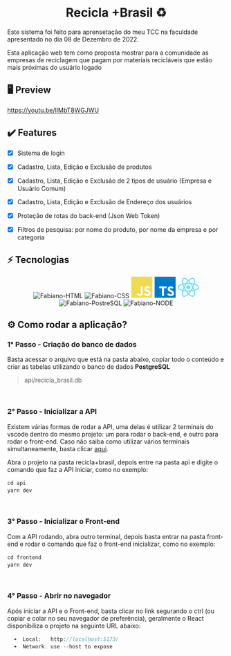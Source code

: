  <h1 align="center">Recicla +Brasil ♻</h1>
 <p>Este sistema foi feito para aprensetação do meu TCC na faculdade apresentado no dia 08 de Dezembro de 2022.</p>
 <p>Esta aplicação web tem como proposta mostrar para a comunidade as empresas de reciclagem que pagam por materiais recicláveis que estão mais próximas do usuário logado</p>

## 🖥 Preview
https://youtu.be/lIMbT8WGJWU

## :heavy_check_mark: Features
- [x] Sistema de login
- [x] Cadastro, Lista, Edição e Exclusão de produtos 
- [x] Cadastro, Lista, Edição e Exclusão de 2 tipos de usuário (Empresa e Usuário Comum)
- [x] Cadastro, Lista, Edição e Exclusão de Endereço dos usuários
- [x] Proteção de rotas do back-end (Json Web Token)
- [x] Filtros de pesquisa: por nome do produto, por nome da empresa e por categoria


## ⚡ Tecnologias
<div align="center"> 
  <img alt="Fabiano-HTML" height="50" width="50" src="https://camo.githubusercontent.com/89a4f052af35af3ae91139b0da6496483e00d4fb645589fc4d26cf95b42f8454/68747470733a2f2f63646e2e6a7364656c6976722e6e65742f67682f64657669636f6e732f64657669636f6e2f69636f6e732f68746d6c352f68746d6c352d706c61696e2d776f72646d61726b2e737667">
  <img alt="Fabiano-CSS" height="50" width="50" src="https://camo.githubusercontent.com/b3ce9472d369cacc72c37b7be98298b051836c138eada89587178fbd41939043/68747470733a2f2f63646e2e6a7364656c6976722e6e65742f67682f64657669636f6e732f64657669636f6e2f69636f6e732f637373332f637373332d706c61696e2d776f72646d61726b2e737667">
  <img alt="Fabiano-Js" height="50" width="50" src="https://raw.githubusercontent.com/devicons/devicon/master/icons/javascript/javascript-plain.svg">
  <img alt="Fabiano-Ts" height="50" width="50" src="https://raw.githubusercontent.com/devicons/devicon/master/icons/typescript/typescript-plain.svg">
  <img alt="Fabiano-React" height="50" width="50" src="https://raw.githubusercontent.com/devicons/devicon/master/icons/react/react-original.svg">
  <img alt="Fabiano-PostreSQL" height="50" width="50" src="https://cdn.jsdelivr.net/gh/devicons/devicon/icons/postgresql/postgresql-plain-wordmark.svg" />
  <img alt="Fabiano-NODE" height="50" width="50" src="https://cdn.jsdelivr.net/gh/devicons/devicon/icons/nodejs/nodejs-plain.svg" />
</div> 

## ⚙ Como rodar a aplicação? 

### 1° Passo - Criação do banco de dados
Basta acessar o arquivo que está na pasta abaixo, copiar todo o conteúdo e criar as tabelas utilizando o banco de dados <strong>PostgreSQL</strong>

> api/recicla_brasil.db
<br>

### 2° Passo - Inicializar a API
Existem várias formas de rodar a API, uma delas é utilizar 2 terminais do vscode dentro do mesmo projeto: um para rodar o back-end, e outro para rodar o front-end. Caso não saiba como utilizar vários terminais simultaneamente, basta clicar <a href="https://www.alura.com.br/artigos/como-utilizar-terminal-integrado-visual-studio-code#:~:text=Pela%20interface%20gr%C3%A1fica%3A,depois%20selecione%20o%20terminal%20desejado.">aqui</a>.

Abra o projeto na pasta recicla+brasil, depois entre na pasta api e digite o comando que faz a API iniciar, como no exemplo:
```ts
cd api    
yarn dev   
```
<br>

### 3° Passo - Inicializar o Front-end
Com a API rodando, abra outro terminal, depois basta entrar na pasta front-end e rodar o comando que faz o front-end inicializar, como no exemplo: 
```ts
cd frontend   
yarn dev
```
<br>

### 4° Passo - Abrir no navegador
Após iniciar a API e o Front-end, basta clicar no link segurando o ctrl (ou copiar e colar no seu navegador de preferência), geralmente o React disponibiliza o projeto na seguinte URL abaixo: 
```ts
  ➜  Local:   http://localhost:5173/
  ➜  Network: use --host to expose
```
